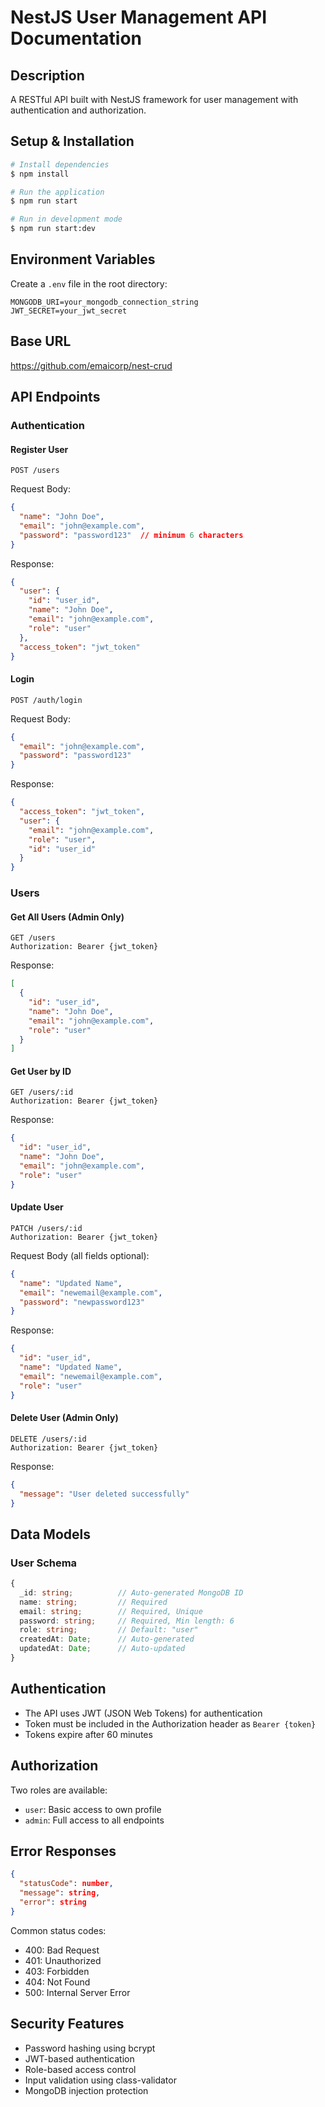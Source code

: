 

# NestJS User Management API Documentation

## Description
A RESTful API built with NestJS framework for user management with authentication and authorization.

## Setup & Installation

```bash
# Install dependencies
$ npm install

# Run the application
$ npm run start

# Run in development mode
$ npm run start:dev
```

## Environment Variables
Create a `.env` file in the root directory:
```env
MONGODB_URI=your_mongodb_connection_string
JWT_SECRET=your_jwt_secret
```
## Base URL
https://github.com/emaicorp/nest-crud

## API Endpoints

### Authentication

#### Register User
```
POST /users
```
Request Body:
```json
{
  "name": "John Doe",
  "email": "john@example.com",
  "password": "password123"  // minimum 6 characters
}
```
Response:
```json
{
  "user": {
    "id": "user_id",
    "name": "John Doe",
    "email": "john@example.com",
    "role": "user"
  },
  "access_token": "jwt_token"
}
```

#### Login
```
POST /auth/login
```
Request Body:
```json
{
  "email": "john@example.com",
  "password": "password123"
}
```
Response:
```json
{
  "access_token": "jwt_token",
  "user": {
    "email": "john@example.com",
    "role": "user",
    "id": "user_id"
  }
}
```

### Users

#### Get All Users (Admin Only)
```
GET /users
Authorization: Bearer {jwt_token}
```
Response:
```json
[
  {
    "id": "user_id",
    "name": "John Doe",
    "email": "john@example.com",
    "role": "user"
  }
]
```

#### Get User by ID
```
GET /users/:id
Authorization: Bearer {jwt_token}
```
Response:
```json
{
  "id": "user_id",
  "name": "John Doe",
  "email": "john@example.com",
  "role": "user"
}
```

#### Update User
```
PATCH /users/:id
Authorization: Bearer {jwt_token}
```
Request Body (all fields optional):
```json
{
  "name": "Updated Name",
  "email": "newemail@example.com",
  "password": "newpassword123"
}
```
Response:
```json
{
  "id": "user_id",
  "name": "Updated Name",
  "email": "newemail@example.com",
  "role": "user"
}
```

#### Delete User (Admin Only)
```
DELETE /users/:id
Authorization: Bearer {jwt_token}
```
Response:
```json
{
  "message": "User deleted successfully"
}
```

## Data Models

### User Schema
```typescript
{
  _id: string;          // Auto-generated MongoDB ID
  name: string;         // Required
  email: string;        // Required, Unique
  password: string;     // Required, Min length: 6
  role: string;         // Default: "user"
  createdAt: Date;      // Auto-generated
  updatedAt: Date;      // Auto-updated
}
```

## Authentication
- The API uses JWT (JSON Web Tokens) for authentication
- Token must be included in the Authorization header as `Bearer {token}`
- Tokens expire after 60 minutes

## Authorization
Two roles are available:
- `user`: Basic access to own profile
- `admin`: Full access to all endpoints

## Error Responses
```json
{
  "statusCode": number,
  "message": string,
  "error": string
}
```

Common status codes:
- 400: Bad Request
- 401: Unauthorized
- 403: Forbidden
- 404: Not Found
- 500: Internal Server Error

## Security Features
- Password hashing using bcrypt
- JWT-based authentication
- Role-based access control
- Input validation using class-validator
- MongoDB injection protection



